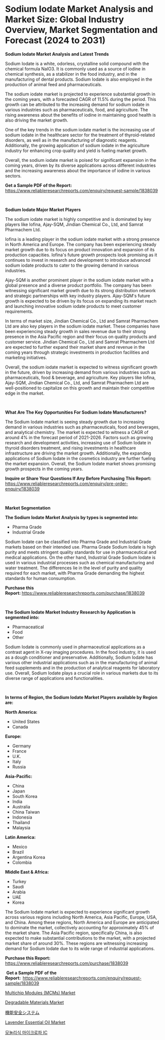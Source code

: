 <p><h1>Sodium Iodate Market Analysis and Market Size: Global Industry Overview, Market Segmentation and Forecast (2024 to 2031)</h1></p><p><strong>Sodium Iodate Market Analysis and Latest Trends</strong></p>
<p><p>Sodium Iodate is a white, odorless, crystalline solid compound with the chemical formula NaIO3. It is commonly used as a source of iodine in chemical synthesis, as a stabilizer in the food industry, and in the manufacturing of dental products. Sodium Iodate is also employed in the production of animal feed and pharmaceuticals.</p><p>The sodium iodate market is projected to experience substantial growth in the coming years, with a forecasted CAGR of 11.5% during the period. This growth can be attributed to the increasing demand for sodium iodate in various industries such as pharmaceuticals, food, and agriculture. The rising awareness about the benefits of iodine in maintaining good health is also driving the market growth.</p><p>One of the key trends in the sodium iodate market is the increasing use of sodium iodate in the healthcare sector for the treatment of thyroid-related disorders, as well as in the manufacturing of diagnostic reagents. Additionally, the growing application of sodium iodate in the agriculture industry for enhancing crop quality and yield is fueling market growth.</p><p>Overall, the sodium iodate market is poised for significant expansion in the coming years, driven by its diverse applications across different industries and the increasing awareness about the importance of iodine in various sectors.</p></p>
<p><strong>Get a Sample PDF of the Report:&nbsp;</strong> <a href="https://www.reliableresearchreports.com/enquiry/request-sample/1838039">https://www.reliableresearchreports.com/enquiry/request-sample/1838039</a></p>
<p>&nbsp;</p>
<p><strong>Sodium Iodate Major Market Players</strong></p>
<p><p>The sodium iodate market is highly competitive and is dominated by key players like Iofina, Ajay-SQM, Jindian Chemical Co., Ltd, and Samrat Pharmachem Ltd. </p><p>Iofina is a leading player in the sodium iodate market with a strong presence in North America and Europe. The company has been experiencing steady market growth due to its focus on product innovation and expansion of its production capacities. Iofina's future growth prospects look promising as it continues to invest in research and development to introduce advanced sodium iodate products to cater to the growing demand in various industries.</p><p>Ajay-SQM is another prominent player in the sodium iodate market with a global presence and a diverse product portfolio. The company has been witnessing significant market growth due to its strong distribution network and strategic partnerships with key industry players. Ajay-SQM's future growth is expected to be driven by its focus on expanding its market reach and launching innovative sodium iodate products to meet customer requirements.</p><p>In terms of market size, Jindian Chemical Co., Ltd and Samrat Pharmachem Ltd are also key players in the sodium iodate market. These companies have been experiencing steady growth in sales revenue due to their strong presence in the Asia Pacific region and their focus on quality products and customer service. Jindian Chemical Co., Ltd and Samrat Pharmachem Ltd are expected to further expand their market share and revenue in the coming years through strategic investments in production facilities and marketing initiatives. </p><p>Overall, the sodium iodate market is expected to witness significant growth in the future, driven by increasing demand from various industries such as pharmaceuticals, food & beverage, and agriculture. Key players like Iofina, Ajay-SQM, Jindian Chemical Co., Ltd, and Samrat Pharmachem Ltd are well-positioned to capitalize on this growth and maintain their competitive edge in the market.</p></p>
<p>&nbsp;</p>
<p><strong>What Are The Key Opportunities For Sodium Iodate Manufacturers?</strong></p>
<p><p>The Sodium Iodate market is seeing steady growth due to increasing demand in various industries such as pharmaceuticals, food and beverages, and analytical chemistry. The market is expected to witness a CAGR of around 4% in the forecast period of 2021-2026. Factors such as growing research and development activities, increasing use of Sodium Iodate in thyroid disorders treatment, and rising investments in healthcare infrastructure are driving the market growth. Additionally, the expanding applications of Sodium Iodate in the cosmetics industry are further fueling the market expansion. Overall, the Sodium Iodate market shows promising growth prospects in the coming years.</p></p>
<p><strong>Inquire or Share Your Questions If Any Before Purchasing This Report:</strong> <a href="https://www.reliableresearchreports.com/enquiry/pre-order-enquiry/1838039">https://www.reliableresearchreports.com/enquiry/pre-order-enquiry/1838039</a></p>
<p>&nbsp;</p>
<p><strong>Market Segmentation</strong></p>
<p><strong>The Sodium Iodate Market Analysis by types is segmented into:</strong></p>
<p><ul><li>Pharma Grade</li><li>Industrial Grade</li></ul></p>
<p><p>Sodium Iodate can be classified into Pharma Grade and Industrial Grade markets based on their intended use. Pharma Grade Sodium Iodate is high purity and meets stringent quality standards for use in pharmaceutical and medical applications. On the other hand, Industrial Grade Sodium Iodate is used in various industrial processes such as chemical manufacturing and water treatment. The differences lie in the level of purity and quality required for each market, with Pharma Grade demanding the highest standards for human consumption.</p></p>
<p><strong>Purchase this Report:&nbsp;</strong><a href="https://www.reliableresearchreports.com/purchase/1838039">https://www.reliableresearchreports.com/purchase/1838039</a></p>
<p>&nbsp;</p>
<p><strong>The Sodium Iodate Market Industry Research by Application is segmented into:</strong></p>
<p><ul><li>Pharmaceatical</li><li>Food</li><li>Other</li></ul></p>
<p><p>Sodium Iodate is commonly used in pharmaceutical applications as a contrast agent in X-ray imaging procedures. In the food industry, it is used as a dough conditioner and preservative. Additionally, Sodium Iodate has various other industrial applications such as in the manufacturing of animal feed supplements and in the production of analytical reagents for laboratory use. Overall, Sodium Iodate plays a crucial role in various markets due to its diverse range of applications and functionalities.</p></p>
<p>&nbsp;</p>
<p><strong>In terms of Region, the Sodium Iodate Market Players available by Region are:</strong></p>
<p>
    <p> <strong> North America: </strong>
        <ul>
            <li>United States</li>
            <li>Canada</li>
        </ul>
        </p> 
    <p> <strong> Europe: </strong>
        <ul>
            <li>Germany</li>
            <li>France</li>
            <li>U.K.</li>
            <li>Italy</li>
            <li>Russia</li>
        </ul>
        </p> 
    <p> <strong> Asia-Pacific: </strong>
        <ul>
            <li>China</li>
            <li>Japan</li>
            <li>South Korea</li>
            <li>India</li>
            <li>Australia</li>
            <li>China Taiwan</li>
            <li>Indonesia</li>
            <li>Thailand</li>
            <li>Malaysia</li>
        </ul>
        </p> 
    <p> <strong> Latin America: </strong>
        <ul>
            <li>Mexico</li>
            <li>Brazil</li>
            <li>Argentina Korea</li>
            <li>Colombia</li>
        </ul>
        </p> 
    <p> <strong> Middle East & Africa: </strong>
        <ul>
            <li>Turkey</li>
            <li>Saudi</li>
            <li>Arabia</li>
            <li>UAE</li>
            <li>Korea</li>
        </ul>
    </p>
    </p>
<p><p>The Sodium Iodate market is expected to experience significant growth across various regions including North America, Asia Pacific, Europe, USA, and China. Among these regions, North America and Europe are anticipated to dominate the market, collectively accounting for approximately 45% of the market share. The Asia Pacific region, specifically China, is also expected to make substantial contributions to the market, with a projected market share of around 30%. These regions are witnessing increasing demand for Sodium Iodate due to its wide range of industrial applications.</p></p>
<p><strong>Purchase this Report: </strong><a href="https://www.reliableresearchreports.com/purchase/1838039">https://www.reliableresearchreports.com/purchase/1838039</a></p>
<p>&nbsp;<strong>Get a Sample PDF of the Report:&nbsp;&nbsp;</strong><a href="https://www.reliableresearchreports.com/enquiry/request-sample/1838039">https://www.reliableresearchreports.com/enquiry/request-sample/1838039</a></p>
<p><strong></strong></p>
<p><p><a href="https://issuu.com/reportprime-2/docs/multichip-modules-mcms-market-size-2030.pptx">Multichip Modules (MCMs) Market</a></p><p><a href="https://github.com/jhcraigie/Market-Research-Report-List-2/blob/main/degradable-materials-market.md">Degradable Materials Market</a></p><p><a href="https://github.com/adcxff01450218/Market-Research-Report-List-1/blob/main/7732869191158.md">機能安全システム</a></p><p><a href="https://issuu.com/reportprime-2/docs/lavender-essential-oil-market-size-2030.pptx">Lavender Essential Oil Market</a></p><p><a href="https://github.com/vsn7qpua81q/Market-Research-Report-List-1/blob/main/3935010191003.md">모놀리식 마이크로파 IC</a></p></p>